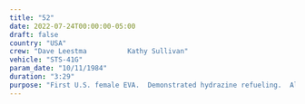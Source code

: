 ```yaml
---
title: "52"
date: 2022-07-24T00:00:00-05:00
draft: false
country: "USA"
crew: "Dave Leestma          Kathy Sullivan"
vehicle: "STS-41G"
param_date: "10/11/1984"
duration: "3:29"
purpose: "First U.S. female EVA.  Demonstrated hydrazine refueling.  Aligned gimbals of Ku antenna  for IV commanded locking.  SIRB latching assisted.  Recovered lost airlock valve cap.  "
---
```

